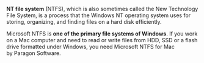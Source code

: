 **NT file system** (NTFS), which is also sometimes called the New Technology File System, is a process that the Windows NT operating system uses for storing, organizing, and finding files on a hard disk efficiently.

Microsoft NTFS is **one of the primary file systems of Windows**. If you work on a Mac computer and need to read or write files from HDD, SSD or a flash drive formatted under Windows, you need Microsoft NTFS for Mac by Paragon Software.
